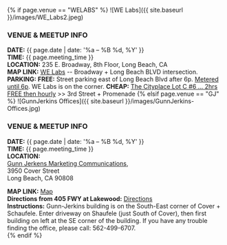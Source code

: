 {% if page.venue == "WELABS" %}
![WE Labs]({{ site.baseurl }}/images/WE_Labs2.jpeg)


### VENUE & MEETUP INFO  
**DATE:**  {{ page.date | date: '%a – %B %d, %Y' }}  
**TIME:** {{ page.meeting_time }}  
**LOCATION:**  235 E. Broadway, 8th Floor, Long Beach, CA  
**MAP LINK:** [WE Labs](http://www.welabs.us/contact) -- Broadway + Long Beach BLVD intersection.  
**PARKING:**
**FREE:** Street parking east of Long Beach Blvd after 6p.  [Metered until 6p](http://www.downtownlongbeach.org/parking).  WE Labs is on the corner.
**CHEAP:** [The Cityplace Lot C #6 ... 2hrs FREE then hourly](https://www.google.com/maps/d/viewer?mid=z-je1exzTCd4.koH8EDyrfmPg&msa=0&ie=UTF8&t=m&ll=33.76923,-118.189459&spn=0.01427,0.038581&z=15&source=embed) >> 3rd Street + Promenade
{% elsif page.venue == "GJ" %}
![GunnJerkins Offices]({{ site.baseurl }}/images/GunnJerkins-Offices.jpg)


### VENUE & MEETUP INFO
**DATE:**  {{ page.date | date: '%a – %B %d, %Y' }}  
**TIME:** {{ page.meeting_time }}  
**LOCATION:**  
  [Gunn Jerkens Marketing Communications](http://gunnjerkens.com/contact),  
  3950 Cover Street  
  Long Beach, CA 90808  

**MAP LINK:** [Map](https://goo.gl/maps/FdT79)  
**Directions from 405 FWY at Lakewood:** [Directions](https://goo.gl/maps/mevZS)  
**Instructions:**  Gunn-Jerkins building is on the South-East corner of Cover + Schaufele. Enter driveway on Shaufele (just South of Cover), then first building on left at the SE corner of the building. If you have any trouble finding the office, please call: 562-499-6707.  
{% endif %}

